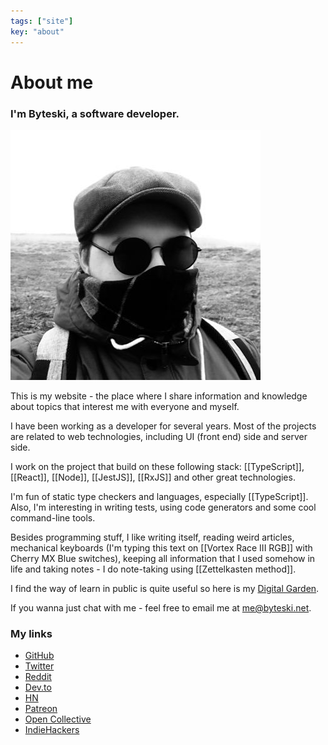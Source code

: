 ```yaml
---
tags: ["site"]
key: "about"
---
```


# About me

### I'm Byteski, a software developer.

![photo](Images/avatar.jpg)

This is my website - the place where I share information and knowledge about topics that interest me with everyone and myself.

I have been working as a developer for several years. Most of the projects are related to web technologies, including UI (front end) side and server side.

I work on the project that build on these following stack: [[TypeScript]], [[React]], [[Node]], [[JestJS]], [[RxJS]] and other great technologies.

I'm fun of static type checkers and languages, especially [[TypeScript]]. Also, I'm interesting in writing tests, using code generators and some cool command-line tools.

Besides programming stuff, I like writing itself, reading weird articles, mechanical keyboards (I'm typing this text on [[Vortex Race III RGB]] with Cherry MX Blue switches), keeping all information that I used somehow in life and taking notes - I do note-taking using [[Zettelkasten method]].

I find the way of learn in public is quite useful so here is my [Digital Garden](/notes).

If you wanna just chat with me - feel free to email me at [me@byteski.net](mailto:me@byteski.net).

### My links

- [GitHub](https://github.com/byteski)
- [Twitter](https://twitter.com/byteski)
- [Reddit](https://www.reddit.com/user/thebyteski)
- [Dev.to](https://dev.to/byteski)
- [HN](https://news.ycombinator.com/user?id=byteski)
- [Patreon](https://www.patreon.com/byteski)
- [Open Collective](https://opencollective.com/byteski)
- [IndieHackers](https://www.indiehackers.com/byteski)

